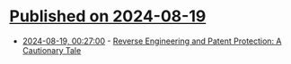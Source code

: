 # [Published on 2024-08-19](index.md)

* [2024-08-19, 00:27:00](https://soylentnews.org/article.pl?sid=24/08/17/198229&from=rss) - [Reverse Engineering and Patent Protection: A Cautionary Tale](https://soylentnews.org/article.pl?sid=24/08/17/198229&from=rss)
